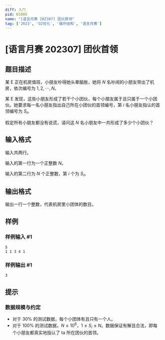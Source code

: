 ```yaml
---
diff: 入门
pid: B3805
name: "[语言月赛 202307] 团伙首领"
tag: ['2023', 'O2优化', '循环结构', '语言月赛']
---
```

# [语言月赛 202307] 团伙首领
## 题目描述

某 E 正在机房值班，小朋友吵得她头晕脑胀，她将 $N$ 名吵闹的小朋友带出了机房，依次编号为 $1,2,\cdots,N$。

某 E 发现，这些小朋友形成了若干个小团伙，每个小朋友属于且只属于一个小团伙。她要求每一名小朋友指出自己所在小团伙的首领编号，第 $i$ 名小朋友指认的首领编号为 $S_i$。

假定所有小朋友都没有说谎，请问这 $N$ 名小朋友中一共形成了多少个小团伙？
## 输入格式

输入共两行。

输入的第一行为一个正整数 $N$。

输入的第二行为 $N$ 个正整数，第 $i$ 个为 $S_i$。
## 输出格式

输出一行一个整数，代表机房里小团体的数目。
## 样例

### 样例输入 #1
```
5
1 1 3 4 1
```
### 样例输出 #1
```
3
```
## 提示

### 数据规模与约定

- 对于 $30\%$ 的测试数据，每个小团体有且只有一个人。
 - 对于 $100\%$ 的测试数据，$N \le10^6$，$1 \leq S_i \leq N$。数据保证有解且合法，即每个小朋友都真实地指认了 ta 所在团伙的首领。
